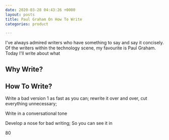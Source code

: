 ```yaml
---
date: 2020-03-28 04:43:26 +0000
layout: posts
title: Paul Graham On How To Write
categories: product

---
```


I've always admired writers who have something to say and say it concisely. Of the writers within the technology scene, my favourite is Paul Graham. Today I'll write about what 

## Why Write?

## How To Write?

Write a bad version 1 as fast as you can; rewrite it over and over, cut everything unnecessary; 

Write in a conversational tone

Develop a nose for bad writing; So you can see it in 

80
